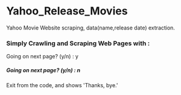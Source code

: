 # Yahoo_Release_Movies
Yahoo Movie Website scraping, data(name,release date) extraction.

### Simply Crawling and Scraping Web Pages with :
  Going on next page? (y/n) : y 
  ##### Going on next page? (y/n) : n
  Exit from the code, and shows 'Thanks, bye.'
  
